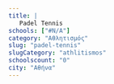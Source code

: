 ```yaml
---
title: |
   Padel Tennis
schools: ["#N/A"]
category: "Αθλητισμός"
slug: "padel-tennis"
slugCategory: "athlitismos"
schoolscount: "0"
city: "Αθήνα"
---
```


